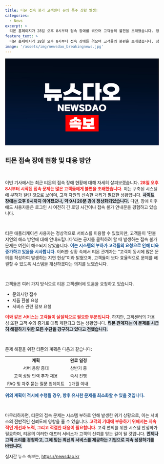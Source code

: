 ```yaml
---
title: 티몬 접속 불가 고객센터 문의 폭주 상황 발생!
categories:
  - News
excerpt: >
  티몬 홈페이지가 28일 오후 8시부터 접속 장애를 겪으며 고객들의 불편을 초래했습니다. 정상화되었지만 여전히 로그인 시 어려움이 이어지고 있는 상황! 더 자세한 소식은 클릭해서 확인하세요!
feature_text: >
  티몬 홈페이지가 28일 오후 8시부터 접속 장애를 겪으며 고객들의 불편을 초래했습니다. 정상화되었지만 여전히 로그인 시 어려움이 이어지고 있는 상황! 더 자세한 소식은 클릭해서 확인하세요!
image: '/assets/img/newsdao_breakingnews.jpg'
---
```


<p><img src="/assets/img/newsdao_breakingnews.jpg" alt="flaretime 속보" /></p>

<h2 data-ke-size="size26">티몬 접속 장애 현황 및 대응 방안</h2>

<p data-ke-size="size16">&nbsp;</p>

<p>이번 기사에서는 최근 티몬의 접속 장애 현황에 대해 자세히 살펴보겠습니다. <b><span style="color: #ee2323;">28일 오후 8시부터 시작된 접속 문제는 많은 고객들에게 불편을 초래했습니다.</span></b> 이는 구축된 시스템에 부하가 걸린 것으로 보이며, 고객 자원의 신속한 처리가 필요한 상황입니다. <b><span style="background-color: #21538527;">사이트 장애는 오후 9시까지 이어졌으나, 약 9시 20분 경에 정상화되었습니다.</span></b> 다만, 장애 이후에도 사용자들은 로그인 시 여전히 긴 로딩 시간이나 접속 불가 안내문을 경험하고 있습니다. </p>

<p data-ke-size="size16">&nbsp;</p>

<p>티몬 애플리케이션 사용자는 정상적으로 서비스를 이용할 수 있었지만, 고객들이 '환불 지연의 해소 방안에 대해 안내드립니다'라는 공지를 클릭하려 할 때 발생하는 접속 불가 문제는 여전히 해소되지 않았습니다. <b><span style="color: #1a5490;">이는 시스템의 부하가 고객들의 요청으로 인해 더욱 증가하고 있음을 시사합니다.</span></b> 이러한 상황 속에서 티몬 관계자는 “고객이 동시에 많은 문의를 작성하여 발생하는 지연 현상”이라 밝혔으며, 고객들이 보다 효율적으로 문제를 해결할 수 있도록 시스템을 개선하겠다는 의지를 보였습니다. </p>

<p data-ke-size="size16">&nbsp;</p>

<p>고객들은 여러 가지 방식으로 티몬 고객센터에 도움을 요청하고 있습니다. <ul><li>문의사항 접수</li><li>제품 환불 요청</li><li>서비스 관련 정보 요청</li></ul> <b><span style="color: #ee2323;">이와 같은 서비스는 고객들이 실질적으로 필요한 부분입니다.</span></b> 하지만, 고객센터의 가용성 또한 고객 수의 증가로 대폭 제한되고 있는 상황입니다. <b><span style="background-color: #21538527;">티몬 관계자는 이 문제를 시급히 해결하기 위한 모든 수단을 강구하고 있다고 전했습니다.</span></b></p>

<p data-ke-size="size16">&nbsp;</p>

<p>문제 해결을 위한 티몬의 계획은 다음과 같습니다: <table style="width: 100%; border-collapse: collapse;">
  <tr>
    <td style="text-align: center; height: 17px;"><b>계획</b></td>
    <td style="text-align: center; height: 17px;"><b>완료 일정</b></td>
  </tr>
  <tr>
    <td style="text-align: center; height: 17px;">서버 용량 증대</td>
    <td style="text-align: center; height: 17px;">상반기 중</td>
  </tr>
  <tr>
    <td style="text-align: center; height: 17px;">고객 상담 인력 추가 채용</td>
    <td style="text-align: center; height: 17px;">즉시 진행</td>
  </tr>
  <tr>
    <td style="text-align: center; height: 17px;">FAQ 및 자주 묻는 질문 업데이트</td>
    <td style="text-align: center; height: 17px;">1개월 이내</td>
  </tr>
</table> <b><span style="color: #1a5490;">위의 계획이 적시에 수행될 경우, 향후 유사한 문제를 최소화할 수 있을 것입니다.</span></b></p>

<p data-ke-size="size16">&nbsp;</p>

<p>마무리하자면, 티몬의 접속 문제는 시스템 부하로 인해 발생한 위기 상황으로, 이는 서비스의 전반적인 신뢰도에 영향을 줄 수 있습니다. <b><span style="color: #ee2323;">고객의 기대에 부응하기 위해서는 지속적인 개선과 노력, 그리고 적절한 대응이 필요합니다.</span></b> 고객 편의를 위한 시스템 안정화가 필요하며, 티몬의 이러한 애프터 서비스가 고객의 신뢰를 얻는 길이 될 것입니다. <b><span style="background-color: #21538527;">언제나 고객 소리를 경청하고, 그에 맞는 최선의 서비스를 제공하는 기업으로 지속 성장하기를 바랍니다.</span></b></p>
실시간 뉴스 속보는, <a href="https://newsdao.kr" rel="dofollow">https://newsdao.kr</a>



